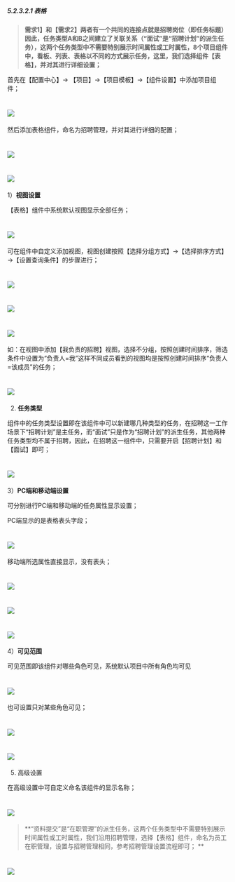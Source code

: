 ##### 5.2.3.2.1 表格

> **需求1】和【需求2】两者有一个共同的连接点就是招聘岗位（即任务标题）因此，任务类型A和B之间建立了关联关系（“面试”是“招聘计划”的派生任务），这两个任务类型中不需要特别展示时间属性或工时属性，8个项目组件中，看板、列表、表格以不同的方式展示任务，这里，我们选择组件【表格】，并对其进行详细设置；**

首先在【配置中心】→ 【项目】→【项目模板】→【组件设置】中添加项目组件；

# ![](/assets/3组件管理-添加项目组件1.png)

然后添加表格组件，命名为招聘管理，并对其进行详细的配置；

# ![](/assets/3组件管理-添加项目组件-表格.png)

# ![](/assets/3组件管理-添加项目组件-表格配置.png)

1）**视图设置**

【表格】组件中系统默认视图显示全部任务；

# ![](/assets/3组件管理-表格-视图设置1.png)

可在组件中自定义添加视图，视图创建按照【选择分组方式】→【选择排序方式】→【设置查询条件】的步骤进行；

# ![](/assets/3组件管理-表格-视图设置2.png)

# ![](/assets/3组件管理-表格-视图设置-我负责的任务配置.png)

# ![](/assets/3组件管理-表格-视图设置-我负责的任务配置2.png)

如：在视图中添加【我负责的招聘】视图，选择不分组，按照创建时间排序，筛选条件中设置为“负责人=我”这样不同成员看到的视图均是按照创建时间排序“负责人=该成员”的任务；

# ![](/assets/3组件管理-表格-视图设置-我负责的任务配置3.png)

2) **任务类型**

组件中的任务类型设置即在该组件中可以新建哪几种类型的任务，在招聘这一工作场景下“招聘计划”是主任务，而“面试”只是作为“招聘计划”的派生任务，其他两种任务类型均不属于招聘，因此，在招聘这一组件中，只需要开启【招聘计划】和【面试】即可；

# ![](/assets/3组件管理-表格-任务设置.png)

3）**PC端和移动端设置**

可分别进行PC端和移动端的任务属性显示设置；

PC端显示的是表格表头字段；

# ![](/assets/3组件管理-表格-PC端设置.png)

移动端所选属性直接显示，没有表头；

# ![](/assets/3组件管理-表格-移动端设置1.png)

# ![](/assets/3组件管理-表格-移动端设置2.png)

# ![](/assets/3组件管理-表格-移动端设置3.png)

4）**可见范围**

可见范围即该组件对哪些角色可见，系统默认项目中所有角色均可见

# ![](/assets/3组件管理-表格-可见范围.png)

也可设置只对某些角色可见；

# ![](/assets/3组件管理-表格-可见范围2.png)

# ![](/assets/3组件管理-表格-可见范围3.png)

5) 高级设置

在高级设置中可自定义命名该组件的显示名称；

# ![](/assets/3组件管理-可见范围.png)

> **“资料提交”是“在职管理”的派生任务，这两个任务类型中不需要特别展示时间属性或工时属性，我们沿用招聘管理，选择【表格】组件，命名为员工在职管理，设置与招聘管理相同，参考招聘管理设置流程即可；
**

# ![](/assets/3组件管理-表格-员工在职管理.png)